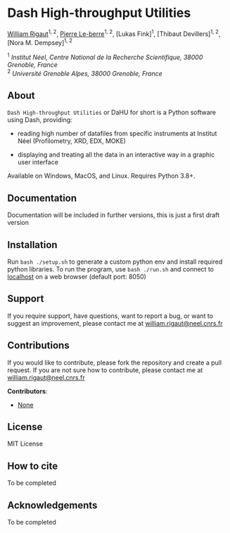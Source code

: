 # Dash High-throughput Utilities

[William Rigaut](https://github.com/escouflenfer)<sup>1, 2</sup>, [Pierre Le-berre](https://github.com/kellypops)<sup>1, 2</sup>, [Lukas Fink]<sup>1</sup>, [Thibaut Devillers]<sup>1, 2</sup>, [Nora M. Dempsey]<sup>1, 2</sup>

<sup>1</sup> *Institut Néel, Centre National de la Recherche Scientifique, 38000 Grenoble, France*  
<sup>2</sup> *Université Grenoble Alpes, 38000 Grenoble, France*  

## About

`Dash High-throughput Utilities` or DaHU for short is a Python software using Dash, providing:

- reading high number of datafiles from specific instruments at Institut Néel (Profilometry, XRD, EDX, MOKE)

- displaying and treating all the data in an interactive way in a graphic user interface


Available on Windows, MacOS, and Linux. Requires Python 3.8+.

## Documentation

Documentation will be included in further versions, this is just a first draft version

## Installation

Run `bash ./setup.sh` to generate a custom python env and install required python libraries. To run the program, use `bash ./run.sh` and connect to [localhost](http://127.0.0.1:8050/) on a web browser (default port: 8050) 

## Support

If you require support, have questions, want to report a bug, or want to suggest an improvement, please contact me at william.rigaut@neel.cnrs.fr

## Contributions

If you would like to contribute, please fork the repository and create a pull request. If you are not sure how to contribute, please contact me at william.rigaut@neel.cnrs.fr

**Contributors**:

- [None]()

## License

MIT License

## How to cite

To be completed

## Acknowledgements

To be completed
